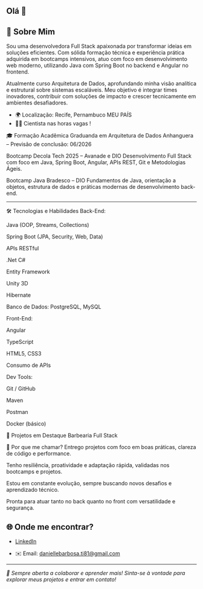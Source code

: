 ## Olá 👋


## 🚀 Sobre Mim
Sou uma desenvolvedora Full Stack apaixonada por transformar ideias em soluções eficientes. Com sólida formação técnica e experiência prática adquirida em bootcamps intensivos, atuo com foco em desenvolvimento web moderno, utilizando Java com Spring Boot no backend e Angular no frontend.

Atualmente curso Arquitetura de Dados, aprofundando minha visão analítica e estrutural sobre sistemas escaláveis. Meu objetivo é integrar times inovadores, contribuir com soluções de impacto e crescer tecnicamente em ambientes desafiadores.

- 🌍 Localização: Recife, Pernambuco MEU PAÍS 
- 🚀😊 Cientista nas horas vagas ! 


🎓 Formação Acadêmica
Graduanda em Arquitetura de Dados
Anhanguera – Previsão de conclusão: 06/2026

Bootcamp Decola Tech 2025 – Avanade e DIO
Desenvolvimento Full Stack com foco em Java, Spring Boot, Angular, APIs REST, Git e Metodologias Ágeis.

Bootcamp Java Bradesco – DIO
Fundamentos de Java, orientação a objetos, estrutura de dados e práticas modernas de desenvolvimento back-end.

---

🛠️ Tecnologias e Habilidades
Back-End:

Java (OOP, Streams, Collections)

Spring Boot (JPA, Security, Web, Data)

APIs RESTful

.Net C#

Entity Framework

Unity 3D

Hibernate

Banco de Dados: PostgreSQL, MySQL

Front-End:

Angular

TypeScript

HTML5, CSS3

Consumo de APIs

Dev Tools:

Git / GitHub

Maven

Postman

Docker (básico)

 


🧠 Projetos em Destaque
Barbearia Full Stack

💼 Por que me chamar?
Entrego projetos com foco em boas práticas, clareza de código e performance.

Tenho resiliência, proatividade e adaptação rápida, validadas nos bootcamps e projetos.

Estou em constante evolução, sempre buscando novos desafios e aprendizado técnico.

Pronta para atuar tanto no back quanto no front com versatilidade e segurança.


## 🌐 Onde me encontrar?

- [LinkedIn](https://www.linkedin.com/in/danielle-barbosa-dev-java)  

- ✉️ Email: daniellebarbosa.ti81@gmail.com

---

*🚀 Sempre aberta a colaborar e aprender mais! Sinta-se à vontade para explorar meus projetos e entrar em contato!*




